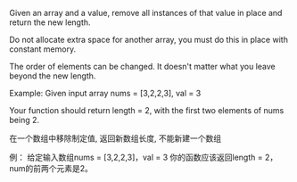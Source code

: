 Given an array and a value, remove all instances of that value in place and return the new length.


Do not allocate extra space for another array, you must do this in place with constant memory.

The order of elements can be changed. It doesn't matter what you leave beyond the new length.


Example:
Given input array nums = [3,2,2,3], val = 3


Your function should return length = 2, with the first two elements of nums being 2.

在一个数组中移除制定值, 返回新数组长度, 不能新建一个数组

例：
给定输入数组nums = [3,2,2,3]，val = 3
你的函数应该返回length = 2，num的前两个元素是2。